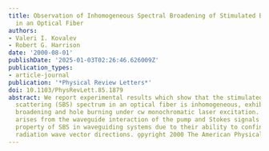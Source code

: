 ```yaml
---
title: Observation of Inhomogeneous Spectral Broadening of Stimulated Brillouin Scattering
  in an Optical Fiber
authors:
- Valeri I. Kovalev
- Robert G. Harrison
date: '2000-08-01'
publishDate: '2025-01-03T02:26:46.626009Z'
publication_types:
- article-journal
publication: '*Physical Review Letters*'
doi: 10.1103/PhysRevLett.85.1879
abstract: We report experimental results which show that the stimulated Brillouin
  scattering (SBS) spectrum in an optical fiber is inhomogeneous, exhibiting spectral
  broadening and hole burning under cw monochromatic laser excitation. This phenomenon
  arises from the waveguide interaction of the pump and Stokes signals and is a fundamental
  property of SBS in waveguiding systems due to their ability to confine a fan of
  radiation wave vector directions. o̧pyright 2000 The American Physical Society.
---
```

